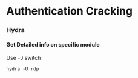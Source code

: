 # Authentication Cracking

### Hydra

#### Get Detailed info on specific module

Use `-U` switch

```
hydra -U rdp
```

